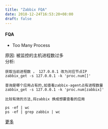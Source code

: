 ```yaml
---
title: "Zabbix FQA"
date: 2018-12-24T16:53:20+08:00
draft: false
---
```


#### FQA

- Too Many Process

原因: 被监控的主机进程数过多  
分析: 

```
获取当前进程数 ， 127.0.0.1 改为对应节点IP
zabbix_get -s 127.0.0.1 -k 'proc.num[]'  

查询是哪个应用占有的,如查看zabbix-agent占有进程数量
zabbix_get -s 127.0.0.1 -k 'proc.num[zabbix]'

比较有效的方法,将zabbix 换成想要查看的应用

ps -ef | wc
ps -ef | grep zabbix | wc  

```

[更多](https://www.zabbix.com/documentation/4.0/zh/manual/appendix/items/proc_mem_num_notes?s[]=proc&s[]=num)



